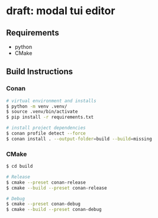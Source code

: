 # draft: modal tui editor

## Requirements

- python
- CMake

## Build Instructions

### Conan

```bash
# virtual environment and installs
$ python -m venv .venv/
$ source .venv/bin/activate
$ pip install -r requirements.txt

# install project dependencies
$ conan profile detect --force
$ conan install . --output-folder=build --build=missing
```

### CMake

```bash
$ cd build

# Release
$ cmake --preset conan-release
$ cmake --build --preset conan-release

# Debug
$ cmake --preset conan-debug
$ cmake --build --preset conan-debug
```
